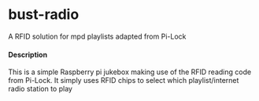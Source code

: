 bust-radio
=======

A RFID solution for mpd playlists adapted from Pi-Lock


#### Description

This is a simple Raspberry pi jukebox making use of the RFID reading code from Pi-Lock. It simply uses RFID chips to select which playlist/internet radio station to play
